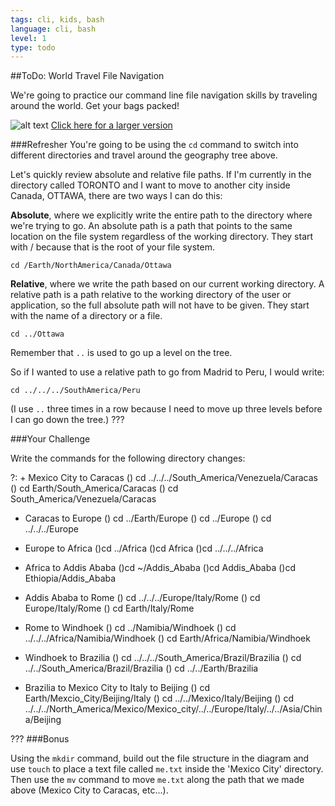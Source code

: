 ```yaml
---
tags: cli, kids, bash
language: cli, bash
level: 1
type: todo
---
```


##ToDo: World Travel File Navigation

We're going to practice our command line file navigation skills by traveling around the world. Get your bags packed!

![alt text](http://www.gliffy.com/go/publish/image/6025639/L.png "Countries Tree")
[Click here for a larger version](https://camo.githubusercontent.com/508535c0e81338f8d74168b9d04b272ef487661b/687474703a2f2f7777772e676c696666792e636f6d2f676f2f7075626c6973682f696d6167652f363032353633392f4c2e706e67)

###Refresher
You're going to be using the `cd` command to switch into different directories and travel around the geography tree above. 

Let's quickly review absolute and relative file paths. If I'm currently in the directory called TORONTO and I want to move to another city inside Canada, OTTAWA, there are two ways I can do this:

**Absolute**, where we explicitly write the entire path to the directory where we're trying to go. An absolute path is a path that points to the same location on the file system regardless of the working directory. They start with / because that is the root of your file system.
```
cd /Earth/NorthAmerica/Canada/Ottawa
```

**Relative**, where we write the path based on our current working directory. A relative path is a path relative to the working directory of the user or application, so the full absolute path will not have to be given. They start with the name of a directory or a file.
```
cd ../Ottawa
```
Remember that `..` is used to go up a level on the tree.

So if I wanted to use a relative path to go from Madrid to Peru, I would write:
```
cd ../../../SouthAmerica/Peru
```
(I use `..` three times in a row because I need to move up three levels before I can go down the tree.)
???

###Your Challenge

Write the commands for the following directory changes:

?: + Mexico City to Caracas
() cd ../../../South_America/Venezuela/Caracas
() cd Earth/South_America/Caracas
() cd South_America/Venezuela/Caracas

+ Caracas to Europe
() cd ../Earth/Europe
() cd ../Europe
() cd ../../../Europe

+ Europe to Africa
()cd ../Africa
()cd Africa
()cd ../../../Africa

+ Africa to Addis Ababa
()cd ~/Addis_Ababa
()cd Addis_Ababa
()cd Ethiopia/Addis_Ababa

+ Addis Ababa to Rome
() cd ../../../Europe/Italy/Rome
() cd Europe/Italy/Rome
() cd Earth/Italy/Rome

+ Rome to Windhoek
() cd ../Namibia/Windhoek
() cd ../../../Africa/Namibia/Windhoek
() cd Earth/Africa/Namibia/Windhoek

+ Windhoek to Brazilia
() cd ../../../South_America/Brazil/Brazilia
() cd ../../South_America/Brazil/Brazilia
() cd ../../Earth/Brazilia

+ Brazilia to Mexico City to Italy to Beijing
() cd Earth/Mexcio_City/Beijing/Italy
() cd ../../Mexico/Italy/Beijing
() cd ../../../North_America/Mexico/Mexico_city/../../Europe/Italy/../../Asia/China/Beijing

???
###Bonus

Using the `mkdir` command, build out the file structure in the diagram and use `touch` to place a text file called `me.txt` inside the 'Mexico City' directory. Then use the `mv` command to move `me.txt` along the path that we made above (Mexico City to Caracas, etc...).
